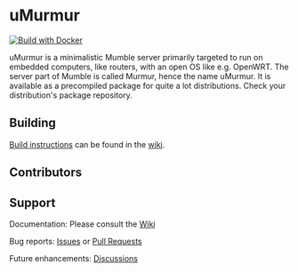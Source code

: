 # uMurmur
 
[![Build with Docker](https://github.com/umurmur/umurmur/actions/workflows/docker.yaml/badge.svg)](https://github.com/umurmur/umurmur/actions/workflows/docker.yaml)
 
uMurmur is a minimalistic Mumble server primarily targeted to run on embedded computers, like routers, with an open OS like e.g. OpenWRT. The server part of Mumble is called Murmur, hence the name uMurmur. It is available as a precompiled package for quite a lot distributions. Check your distribution's package repository.
 
## Building

[Build instructions](https://github.com/umurmur/umurmur/wiki/Building) can be found in the [wiki](https://github.com/umurmur/umurmur/wiki).
 
## Contributors

## Support

Documentation: Please consult the [Wiki](https://github.com/umurmur/umurmur/wiki) 

Bug reports: [Issues](https://github.com/umurmur/umurmur/issues) or [Pull Requests](https://github.com/umurmur/umurmur/pulls)

Future enhancements: [Discussions](https://github.com/umurmur/umurmur/discussions)
